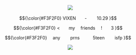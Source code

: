 <p align="center">
 <img src="https://media.discordapp.net/attachments/1204182896072466493/1364690655829557380/Untitled602_20250423083636.png?ex=680a96b7&is=68094537&hm=4a31498a9690d3d2e10aeb25823675bd671cea512930ab6b1864c9a94c068034&=&width=1148&height=63&" >

<p align="center"
  
<p align="center"> $${\color{#F3F2F0}
  VIXEN  -     10.29 }$$
<p align="center"> $${\color{#F3F2F0}
 <  my  friends  !  3 }$$
<p align="center"> $${\color{#F3F2F0}
  any    prns   5teen    isfp }$$

<p align="center">
   <img src="https://media.discordapp.net/attachments/1204182896072466493/1364690667590258850/Untitled602_20250423083639.png?ex=680a96b9&is=68094539&hm=e699ba123546cc1eadb7b9fa735f2a5e5f60d4803c2f75e47ae79adfbc788036&=&width=1148&height=63&" >

